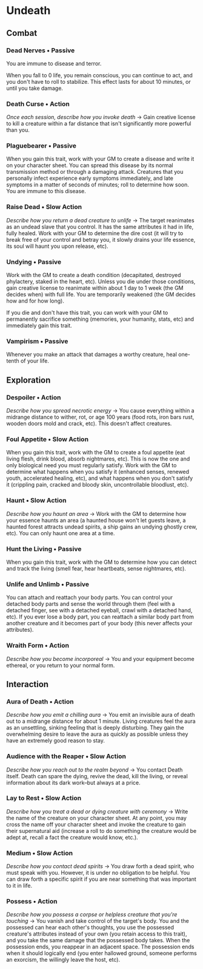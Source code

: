 # Undeath
## Combat
### Dead Nerves &bull; Passive
You are immune to disease and terror.

When you fall to 0 life, you remain conscious, you can continue to act, and you
don't have to roll to stabilize. This effect lasts for about 10 minutes, or
until you take damage.
 
### Death Curse &bull; Action
*Once each session, describe how you invoke death* &#8594; Gain creative
license to kill a creature within a far distance that isn't significantly more
powerful than you.
 
### Plaguebearer &bull; Passive
When you gain this trait, work with your GM to create a disease and write it on
your character sheet. You can spread this disease by its normal transmission
method or through a damaging attack. Creatures that you personally infect
experience early symptoms immediately, and late symptoms in a matter of seconds
of minutes; roll to determine how soon. You are immune to this disease.
 
### Raise Dead &bull; Slow Action
*Describe how you return a dead creature to unlife* &#8594; The target
reanimates as an undead slave that you control. It has the same attributes it
had in life, fully healed. Work with your GM to determine the dire cost (it
will try to break free of your control and betray you, it slowly drains your
life essence, its soul will haunt you upon release, etc).
 
### Undying &bull; Passive
Work with the GM to create a death condition (decapitated, destroyed
phylactery, staked in the heart, etc). Unless you die under those conditions,
gain creative license to reanimate within about 1 day to 1 week (the GM decides
when) with full life. You are temporarily weakened (the GM decides how and for
how long).

If you die and don't have this trait, you can work with your GM to permanently
sacrifice something (memories, your humanity, stats, etc) and immediately gain
this trait.
 
### Vampirism &bull; Passive
Whenever you make an attack that damages a worthy creature, heal one-tenth of
your life.

## Exploration
### Despoiler &bull; Action
*Describe how you spread necrotic energy* &#8594; You cause everything within a
midrange distance to wither, rot, or age 100 years (food rots, iron bars rust,
wooden doors mold and crack, etc). This doesn't affect creatures.
 
### Foul Appetite &bull; Slow Action
When you gain this trait, work with the GM to create a foul appetite (eat
living flesh, drink blood, absorb nightmares, etc). This is now the one and
only biological need you must regularly satisfy. Work with the GM to determine
what happens when you satisfy it (enhanced senses, renewed youth, accelerated
healing, etc), and what happens when you don't satisfy it (crippling pain,
cracked and bloody skin, uncontrollable bloodlust, etc).
 
### Haunt &bull; Slow Action
*Describe how you haunt an area* &#8594; Work with the GM to determine how your
essence haunts an area (a haunted house won't let guests leave, a haunted
forest attracts undead spirits, a ship gains an undying ghostly crew, etc). You
can only haunt one area at a time.
 
### Hunt the Living &bull; Passive
When you gain this trait, work with the GM to determine how you can detect and
track the living (smell fear, hear heartbeats, sense nightmares, etc).
 
### Unlife and Unlimb &bull; Passive
You can attach and reattach your body parts. You can control your detached body
parts and sense the world through them (feel with a detached finger, see with a
detached eyeball, crawl with a detached hand, etc). If you ever lose a body
part, you can reattach a similar body part from another creature and it becomes
part of your body (this never affects your attributes).
 
### Wraith Form &bull; Action
*Describe how you become incorporeal* &#8594; You and your equipment become
ethereal, or you return to your normal form.

## Interaction
### Aura of Death &bull; Action
*Describe how you emit a chilling aura* &#8594; You emit an invisible aura of
death out to a midrange distance for about 1 minute. Living creatures feel the
aura as an unsettling, sinking feeling that is deeply disturbing. They gain the
overwhelming desire to leave the aura as quickly as possible unless they have
an extremely good reason to stay.
 
### Audience with the Reaper &bull; Slow Action 
*Describe how you reach out to the realm beyond* &#8594; You contact Death
itself. Death can spare the dying, revive the dead, kill the living, or reveal
information about its dark work&ndash;but always at a price.

### Lay to Rest &bull; Slow Action
*Describe how you treat a dead or dying creature with ceremony* &#8594; Write
the name of the creature on your character sheet. At any point, you may cross
the name off your character sheet and invoke the creature to gain their
supernatural aid (increase a roll to do something the creature would be adept
at, recall a fact the creature would know, etc.).
 
### Medium &bull; Slow Action
*Describe how you contact dead spirits* &#8594; You draw forth a dead spirit,
who must speak with you. However, it is under no obligation to be helpful. You
can draw forth a specific spirit if you are near something that was important
to it in life.
 
### Possess &bull; Action
*Describe how you possess a corpse or helpless creature that you're touching*
&#8594; You vanish and take control of the target's body. You and the possessed
can hear each other's thoughts, you use the possessed creature's attributes
instead of your own (you retain access to this trait), and you take the same
damage that the possessed body takes. When the possession ends, you reappear in
an adjacent space. The possession ends when it should logically end (you enter
hallowed ground, someone performs an exorcism, the willingly leave the host,
etc).
